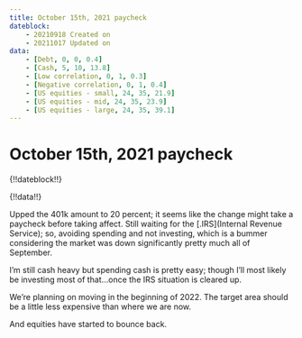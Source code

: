 ```yaml
---
title: October 15th, 2021 paycheck
dateblock:
    - 20210918 Created on
    - 20211017 Updated on
data:
    - [Debt, 0, 0, 0.4]
    - [Cash, 5, 10, 13.8]
    - [Low correlation, 0, 1, 0.3]
    - [Negative correlation, 0, 1, 0.4]
    - [US equities - small, 24, 35, 21.9]
    - [US equities - mid, 24, 35, 23.9]
    - [US equities - large, 24, 35, 39.1]
---
```


# October 15th, 2021 paycheck

{!!dateblock!!}

{!!data!!}

Upped the 401k amount to 20 percent; it seems like the change might take a paycheck before taking affect. Still waiting for the [.IRS](Internal Revenue Service); so, avoiding spending and not investing, which is a bummer considering the market was down significantly pretty much all of September.

I’m still cash heavy but spending cash is pretty easy; though I’ll most likely be investing most of that...once the IRS situation is cleared up.

We’re planning on moving in the beginning of 2022. The target area should be a little less expensive than where we are now.

And equities have started to bounce back.
